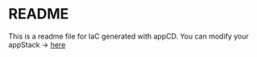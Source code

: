 # README
This is a readme file for IaC generated with appCD.
You can modify your appStack -> [here](http://cloud.appcd.io/appstacks/dc66c4d7-407a-439b-a2b2-b0c4d862946f)
